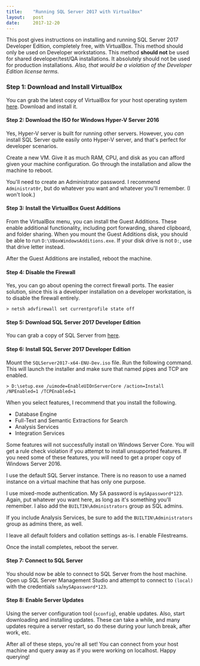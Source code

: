 ```yaml
---
title:    "Running SQL Server 2017 with VirtualBox"
layout:   post
date:     2017-12-20
---
```


This post gives instructions on installing and running SQL Server 2017 Developer Edition, completely free, with VirtualBox. This method should only be used on Developer workstations. This method **should not** be used for shared developer/test/QA installations. It absolutely should not be used for production installations. *Also, that would be a violation of the Developer Edition license terms.*

### Step 1: Download and Install VirtualBox

You can grab the latest copy of VirtualBox for your host operating system [here](https://www.virtualbox.org/). Download and install it.

#### Step 2: Download the ISO for Windows Hyper-V Server 2016

Yes, Hyper-V server is built for running other servers. However, you *can* install SQL Server quite easily onto Hyper-V server, and that's perfect for developer scenarios.

Create a new VM. Give it as much RAM, CPU, and disk as you can afford given your machine configuration. Go through the installation and allow the machine to reboot.

You'll need to create an Administrator password. I recommend `Administrat0r`, but do whatever you want and whatever you'll remember. (I won't look.)

#### Step 3: Install the VirtualBox Guest Additions

From the VirtualBox menu, you can install the Guest Additions. These enable additional functionality, including port forwarding, shared clipboard, and folder sharing. When you mount the Guest Additions disk, you should be able to run `D:\VBoxWindowsAdditions.exe`. If your disk drive is not `D:`, use that drive letter instead.

After the Guest Additions are installed, reboot the machine.

#### Step 4: Disable the Firewall

Yes, you can go about opening the correct firewall ports. The easier solution, since this is a developer installation on a developer workstation, is to disable the firewall entirely.

```
> netsh advfirewall set currentprofile state off
```

#### Step 5: Download SQL Server 2017 Developer Edition

You can grab a copy of SQL Server from [here](https://www.microsoft.com/en-us/sql-server/sql-server-downloads).

#### Step 6: Install SQL Server 2017 Developer Edition

Mount the `SQLServer2017-x64-ENU-Dev.iso` file. Run the following command. This will launch the installer and make sure that named pipes and TCP are enabled.

```
> D:\setup.exe /uimode=EnableUIOnServerCore /action=Install /NPEnabled=1 /TCPEnabled=1
```

When you select features, I recommend that you install the following.

* Database Engine
* Full-Text and Semantic Extractions for Search
* Analysis Services
* Integration Services

Some features will not successfully install on Windows Server Core. You will get a rule check violation if you attempt to install unsupported features. If you need some of these features, you will need to get a proper copy of Windows Server 2016.

I use the default SQL Server instance. There is no reason to use a named instance on a virtual machine that has only one purpose.

I use mixed-mode authentication. My SA password is `mySApassword*123`. Again, put whatever you want here, as long as it's something you'll remember. I also add the `BUILTIN\Administrators` group as SQL admins.

If you include Analysis Services, be sure to add the `BUILTIN\Administrators` group as admins there, as well.

I leave all default folders and collation settings as-is. I enable Filestreams.

Once the install completes, reboot the server.

#### Step 7: Connect to SQL Server

You should now be able to connect to SQL Server from the host machine. Open up SQL Server Management Studio and attempt to connect to `(local)` with the credentials `sa`/`mySApassword*123`.

#### Step 8: Enable Server Updates

Using the server configuration tool (`sconfig`), enable updates. Also, start downloading and installing updates. These can take a while, and many updates require a server restart, so do these during your lunch break, after work, etc.

After all of these steps, you're all set! You can connect from your host machine and query away as if you were working on localhost. Happy querying!
